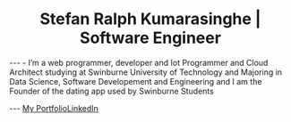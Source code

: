 <h1 align="center">Stefan Ralph Kumarasinghe | Software Engineer</h1>
---
- I’m a web programmer, developer and Iot Programmer and Cloud Architect studying at Swinburne University of Technology and Majoring in Data Science, Software Developement and Engineering and I am the Founder of the dating app used by Swinburne Students
<p align="left">
---
<a href="https://www.linkedin.com/in/stefan-kumarasinghe">My Portfolio</a><a href="https://www.linkedin.com/in/stefan-kumarasinghe">LinkedIn</a>
</p>



